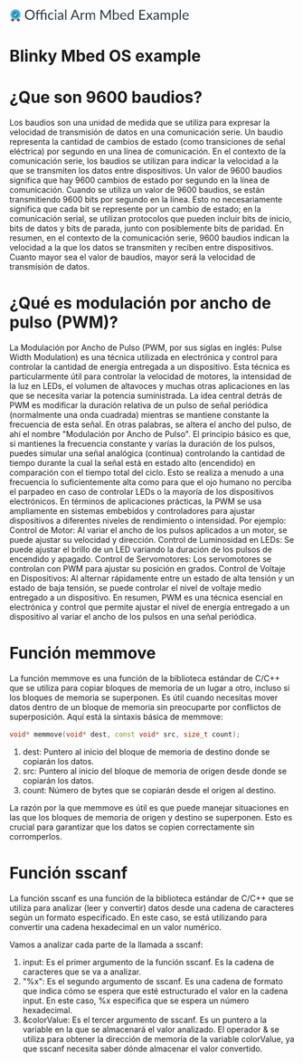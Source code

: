 ![](./resources/official_armmbed_example_badge.png)
# Blinky Mbed OS example

# **¿Que son 9600 baudios?**
Los baudios son una unidad de medida que se utiliza para expresar la velocidad de transmisión de datos en una comunicación serie. Un baudio representa la cantidad de cambios de estado (como transiciones de señal eléctrica) por segundo en una línea de comunicación.
En el contexto de la comunicación serie, los baudios se utilizan para indicar la velocidad a la que se transmiten los datos entre dispositivos. Un valor de 9600 baudios significa que hay 9600 cambios de estado por segundo en la línea de comunicación.
Cuando se utiliza un valor de 9600 baudios, se están transmitiendo 9600 bits por segundo en la línea. Esto no necesariamente significa que cada bit se represente por un cambio de estado; en la comunicación serial, se utilizan protocolos que pueden incluir bits de inicio, bits de datos y bits de parada, junto con posiblemente bits de paridad.
En resumen, en el contexto de la comunicación serie, 9600 baudios indican la velocidad a la que los datos se transmiten y reciben entre dispositivos. Cuanto mayor sea el valor de baudios, mayor será la velocidad de transmisión de datos.

# **¿Qué es modulación por ancho de pulso (PWM)?**
La Modulación por Ancho de Pulso (PWM, por sus siglas en inglés: Pulse Width Modulation) es una técnica utilizada en electrónica y control para controlar la cantidad de energía entregada a un dispositivo. Esta técnica es particularmente útil para controlar la velocidad de motores, la intensidad de la luz en LEDs, el volumen de altavoces y muchas otras aplicaciones en las que se necesita variar la potencia suministrada.
La idea central detrás de PWM es modificar la duración relativa de un pulso de señal periódica (normalmente una onda cuadrada) mientras se mantiene constante la frecuencia de esta señal. En otras palabras, se altera el ancho del pulso, de ahí el nombre "Modulación por Ancho de Pulso".
El principio básico es que, si mantienes la frecuencia constante y varías la duración de los pulsos, puedes simular una señal analógica (continua) controlando la cantidad de tiempo durante la cual la señal está en estado alto (encendido) en comparación con el tiempo total del ciclo. Esto se realiza a menudo a una frecuencia lo suficientemente alta como para que el ojo humano no perciba el parpadeo en caso de controlar LEDs o la mayoría de los dispositivos electrónicos.
En términos de aplicaciones prácticas, la PWM se usa ampliamente en sistemas embebidos y controladores para ajustar dispositivos a diferentes niveles de rendimiento o intensidad. Por ejemplo:
Control de Motor: Al variar el ancho de los pulsos aplicados a un motor, se puede ajustar su velocidad y dirección.
Control de Luminosidad en LEDs: Se puede ajustar el brillo de un LED variando la duración de los pulsos de encendido y apagado.
Control de Servomotores: Los servomotores se controlan con PWM para ajustar su posición en grados.
Control de Voltaje en Dispositivos: Al alternar rápidamente entre un estado de alta tensión y un estado de baja tensión, se puede controlar el nivel de voltaje medio entregado a un dispositivo.
En resumen, PWM es una técnica esencial en electrónica y control que permite ajustar el nivel de energía entregado a un dispositivo al variar el ancho de los pulsos en una señal periódica.

# **Función memmove**
La función memmove es una función de la biblioteca estándar de C/C++ que se utiliza para copiar bloques de memoria de un lugar a otro, incluso si los bloques de memoria se superponen. Es útil cuando necesitas mover datos dentro de un bloque de memoria sin preocuparte por conflictos de superposición.
Aquí está la sintaxis básica de memmove:
```c++
void* memmove(void* dest, const void* src, size_t count);
```
1. dest: Puntero al inicio del bloque de memoria de destino donde se copiarán los datos.
2. src: Puntero al inicio del bloque de memoria de origen desde donde se copiarán los datos.
3. count: Número de bytes que se copiarán desde el origen al destino.

La razón por la que memmove es útil es que puede manejar situaciones en las que los bloques de memoria de origen y destino se superponen. Esto es crucial para garantizar que los datos se copien correctamente sin corromperlos.

# **Función sscanf**
La función sscanf es una función de la biblioteca estándar de C/C++ que se utiliza para analizar (leer y convertir) datos desde una cadena de caracteres según un formato especificado. En este caso, se está utilizando para convertir una cadena hexadecimal en un valor numérico.

Vamos a analizar cada parte de la llamada a sscanf:

1. input: Es el primer argumento de la función sscanf. Es la cadena de caracteres que se va a analizar.
2. "%x": Es el segundo argumento de sscanf. Es una cadena de formato que indica cómo se espera que esté estructurado el valor en la cadena input. En este caso, %x especifica que se espera un número hexadecimal.
3. &colorValue: Es el tercer argumento de sscanf. Es un puntero a la variable en la que se almacenará el valor analizado. El operador & se utiliza para obtener la dirección de memoria de la variable colorValue, ya que sscanf necesita saber dónde almacenar el valor convertido.
